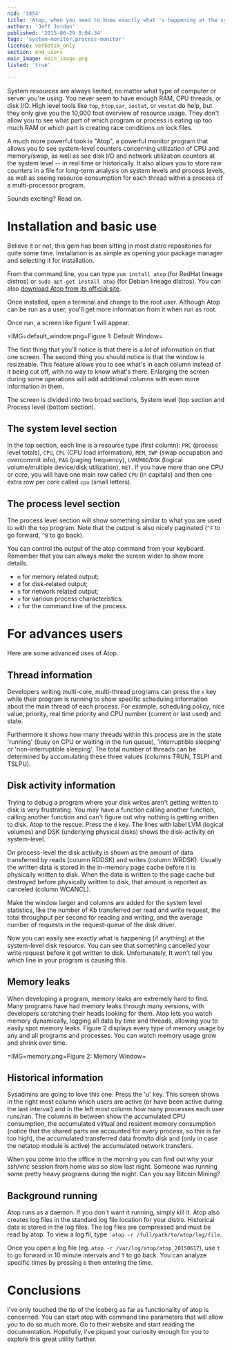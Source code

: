 ```yaml
---
nid: '3854'
title: 'Atop, when you need to know exactly what''s happening at the system-resource level'
authors: 'Jeff Jordan'
published: '2015-06-29 8:04:34'
tags: 'system-monitor,process-monitor'
license: verbatim_only
section: end_users
main_image: main_image.png
listed: 'true'

---
```

System resources are always limited, no matter what type of computer or server you're using. You never seem to have enough RAM, CPU threads, or disk I/O. High level tools like `top`, `htop`,`sar`, `iostat`, or `vmstat` do help, but they only give you the 10,000 foot overview of resource usage. They don't allow you to see what part of which program or process is eating up too much RAM or which part is creating race conditions on lock files. 

A much more powerful took is "Atop", a powerful monitor program that allows you to see system-level counters concerning utilization of CPU and memory/swap, as well as see disk I/O and network utilization counters at the system level -- in real time or historically. It also allows you to store raw counters in a file for long-term analysis on system levels and process levels, as well as seeing resource consumption for each thread within a process of a multi-processor program.

Sounds exciting? Read on.

<!--break-->

<!-- Sorry, I couldn't fit this anywhere: As a sysadmin, you feel you are constantly chasing more system resources. Sometimes, it may be enough for you to simply kill a misbehaving program (possibly ruining many hours of a user's work) or simply  `nice` a process down to a respectable level; however, these solutions are like putting a band-aid on the problem. As a software developer, especially writing programs that utilize multiple threads on multiple cores of a CPU, it's very difficult to determine what part of your program is using up more resources than it should.  -->

# Installation and basic use

Believe it or not, this gem has been sitting in most distro repositories for quite some time. Installation is as simple as opening your package manager and selecting it for installation. 

From the command line, you can type `yum install atop` (for RedHat lineage distros) or `sudo apt-get install atop` (for Debian lineage distros). You can also [download Atop from its official site](http://www.atoptool.nl/).

Once installed, open a terminal and change to the root user. Although Atop can be run as a user, you'll get more information from it when run as root.

Once run, a screen like figure 1 will appear. 

=IMG=default_window.png=Figure 1: Default Window=

The first thing that you'll notice is that there is a _lot_ of information on that one screen. The second thing you should notice is that the window is resizeable. This feature allows you to see what's in each column instead of it being cut off, with no way to know what's there. Enlarging the screen during some operations will add additional columns with even more information in them.

The screen is divided into two broad sections, System level (top section and Process level (bottom section).

## The system level section

In the top section, each line is a resource type (first column): `PRC` (process level totals), `CPU`, `CPL` (CPU load information), `MEM`, `SWP` (swap occupation and overcommit info), `PAG` (paging frequency), `LVM`/`MDD`/`DSK` (logical volume/multiple device/disk utilization), `NET`. If you have more than one CPU or core, you will have one main row called `CPU` (in capitals) and then one extra row per core called `cpu` (small letters).

## The process level section

The process level section will show something similar to what you are used to with the `top` program. Note that the output is also nicely paginated (`^F` to go forward, `^B` to go back).

You can control the output of the atop command from your keyboard. Remember that you can always make the screen wider to show more details.

* `m` for memory related output;
* `d` for disk-related output;
* `n` for network related output;
* `v` for various process characteristics;
* `c` for the command line of the process.

# For advances users

Here are some advanced uses of Atop.

## Thread information

Developers writing multi-core, multi-thread programs can press the `s` key while their program is running to show specific scheduling information about the main thread of each process. For example, scheduling policy, nice value, priority, real time priority and CPU number (current or last used) and state. 

Furthermore it shows how many threads within this process are in the state 'running' (busy on CPU or waiting in the run queue), 'interruptible sleeping' or 'non-interruptible sleeping'. The total number of threads can be determined by accumulating these three values (columns TRUN, TSLPI and TSLPU). 

## Disk activity information

Trying to debug a program where your disk writes aren't getting written to disk is very frustrating. You may  have a function calling another function, calling another function and can't figure out why nothing is getting written to disk. Atop to the rescue. Press the `d` key. The lines with label LVM (logical volumes) and DSK (underlying physical disks) shows the disk-activity on system-level. 

On process-level the disk activity is shown as the amount of data transferred by reads (column RDDSK) and writes (column WRDSK). Usually the written data is stored in the in-memory page cache before it is physically written to disk. When the data is written to the page cache but destroyed before physically written to disk, that amount is reported as canceled (column WCANCL). 

Make the window larger and columns are added for the system level statistics, like the number of Kb transferred per read and write request, the total throughput per second for reading and writing, and the average number of requests in the request-queue of the disk driver. 

Now you can easily see exactly what is happening (if anything) at the system-level disk resource. You can see that something cancelled your write request before it got written to disk. Unfortunately, It won't tell you which line in your program is causing this.

## Memory leaks

When developing a program,  memory leaks are extremely hard to find. Many programs have had memory leaks through many versions, with developers scratching their heads looking for them. Atop lets you watch memory dynamically, logging all data by time and threads, allowing you to easily spot memory leaks. Figure 2 displays every type of memory usage by any and all programs and processes. You can watch memory usage grow and shrink over time.

=IMG=memory.png=Figure 2: Memory Window=

## Historical information

Sysadmins are going to love this one. Press the 'u' key. This screen shows in the right most column which users are active (or have been active during the last interval) and in the left most column how many processes each user runs/ran. The columns in between show the accumulated CPU consumption, the accumulated virtual and resident memory consumption (notice that the shared parts are accounted for every process, so this is far too high), the accumulated transferred data from/to disk and (only in case the netatop module is active) the accumulated network transfers.

When you come into the office in the morning you can find out why your ssh/vnc session from home was so slow last night. Someone was running some pretty heavy programs during the night. Can you say Bitcoin Mining?

## Background running

Atop runs as a daemon. If you don't want it running, simply kill it. Atop also creates log files in the standard log file location for your distro. Historical data is stored in the log files. The log files are compressed and must be read by atop. To view a log fil, type `'atop -r /full/path/to/atop/log/file`.

Once you open a log file (eg. `atop -r /var/log/atop/atop_20150617`), use `t` to go forward in 10 minute intervals and `T` to go back. You can analyze specific times by pressing `b` then entering the time.

# Conclusions

I've only touched the tip of the iceberg as far as functionality of atop is concerned. You can start atop with command line parameters that will allow you to do so much more. Go to their website and start reading the documentation. Hopefully, I've piqued your curiosity enough for you to explore this great utility further.
